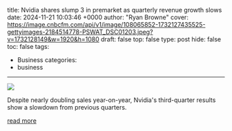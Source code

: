 title: Nvidia shares slump 3 in premarket as quarterly revenue growth slows
date: 2024-11-21 10:03:46 +0000
author: "Ryan Browne"
cover: https://image.cnbcfm.com/api/v1/image/108065852-1732127435525-gettyimages-2184514778-PSWAT_DSC01203.jpeg?v=1732128149&w=1920&h=1080
draft: false
top: false
type: post
hide: false
toc: false
tags:
  - Business
categories:
  - business
---

![](https://image.cnbcfm.com/api/v1/image/108065852-1732127435525-gettyimages-2184514778-PSWAT_DSC01203.jpeg?v=1732128149&w=1920&h=1080)

Despite nearly doubling sales year-on-year, Nvidia's third-quarter results show a slowdown from previous quarters.

[read more](https://www.cnbc.com/2024/11/21/nvidia-nvda-stock-slumps-despite-q3-earnings-beat.html)
